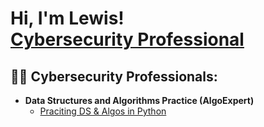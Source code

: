 <h1>Hi, I'm Lewis! <br/><a href="https://www.linkedin.com/in/lewisgoku/">Cybersecurity Professional</a>

<h2>👨‍💻 Cybersecurity Professionals:</h2>

- <b>Data Structures and Algorithms Practice (AlgoExpert)</b>
  - [Praciting DS & Algos in Python](https://github.com/joshmadakor1/Algorithms-Practice)

